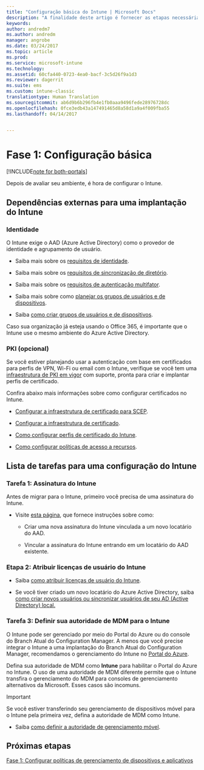 ```yaml
---
title: "Configuração básica do Intune | Microsoft Docs"
description: "A finalidade deste artigo é fornecer as etapas necessárias para configurar o Microsoft Intune."
keywords: 
author: andredm7
ms.author: andredm
manager: angrobe
ms.date: 03/24/2017
ms.topic: article
ms.prod: 
ms.service: microsoft-intune
ms.technology: 
ms.assetid: 60cfa440-0723-4ea0-bacf-3c5d26f9a1d3
ms.reviewer: dagerrit
ms.suite: ems
ms.custom: intune-classic
translationtype: Human Translation
ms.sourcegitcommit: ab6d9b6b296fb4e1fb0aaa9496fede28976728dc
ms.openlocfilehash: 0fce3edb43a147491465d8a58d1a9a4f009fba55
ms.lasthandoff: 04/14/2017


---
```


# <a name="phase-1-basic-setup"></a>Fase 1: Configuração básica

[!INCLUDE[note for both-portals](../includes/note-for-both-portals.md)]

Depois de avaliar seu ambiente, é hora de configurar o Intune.

## <a name="external-dependencies-for-an-intune-deployment"></a>Dependências externas para uma implantação do Intune

### <a name="identity"></a>Identidade

O Intune exige o AAD (Azure Active Directory) como o provedor de identidade e agrupamento de usuário.

-   Saiba mais sobre os [requisitos de identidade](https://docs.microsoft.com/active-directory/active-directory-hybrid-identity-design-considerations-overview#design-considerations-overview).

-   Saiba mais sobre os [requisitos de sincronização de diretório](https://docs.microsoft.com/active-directory/active-directory-hybrid-identity-design-considerations-directory-sync-requirements).

-   Saiba mais sobre os [requisitos de autenticação multifator](https://docs.microsoft.com/active-directory/active-directory-hybrid-identity-design-considerations-multifactor-auth-requirements).

-   Saiba mais sobre como [planejar os grupos de usuários e de dispositivos](https://docs.microsoft.com/intune/deploy-use/plan-your-user-and-device-groups).

-   Saiba [como criar grupos de usuários e de dispositivos](https://docs.microsoft.com/intune/deploy-use/use-groups-to-manage-users-and-devices-with-microsoft-intune).

Caso sua organização já esteja usando o Office 365, é importante que o Intune use o mesmo ambiente do Azure Active Directory.

### <a name="pki-optional"></a>PKI (opcional)

Se você estiver planejando usar a autenticação com base em certificados para perfis de VPN, Wi-Fi ou email com o Intune, verifique se você tem uma [infraestrutura de PKI em vigor](https://docs.microsoft.com/intune/deploy-use/secure-resource-access-with-certificate-profiles) com suporte, pronta para criar e implantar perfis de certificado.

Confira abaixo mais informações sobre como configurar certificados no Intune.

-   [Configurar a infraestrutura de certificado para SCEP](https://docs.microsoft.com/intune/deploy-use/configure-certificate-infrastructure-for-scep).

-   [Configurar a infraestrutura de certificado](https://docs.microsoft.com/intune/deploy-use/configure-certificate-infrastructure-for-pfx).

-   [Como configurar perfis de certificado do Intune](file:///C:/intune/deploy-use/https://docs.microsoft.com/intune/deploy-use/configure-intune-certificate-profiles).

-   [Como configurar políticas de acesso a recursos](https://docs.microsoft.com/intune/deploy-use/enable-access-to-company-resources-with-microsoft-intune).

## <a name="task-list-for-an-intune-setup"></a>Lista de tarefas para uma configuração do Intune

### <a name="task-1-intune-subscription"></a>Tarefa 1: Assinatura do Intune

Antes de migrar para o Intune, primeiro você precisa de uma assinatura do Intune.

-   Visite [esta página](https://portal.office.com/Signup/Signup.aspx?OfferId=40BE278A-DFD1-470a-9EF7-9F2596EA7FF9&dl=INTUNE_A&ali=1#0), que fornece instruções sobre como:

    -   Criar uma nova assinatura do Intune vinculada a um novo locatário do AAD.

    -   Vincular a assinatura do Intune entrando em um locatário do AAD existente.

### <a name="task-2-assign-intune-user-licenses"></a>Etapa 2: Atribuir licenças de usuário do Intune

-   Saiba [como atribuir licenças de usuário do Intune](https://docs.microsoft.com/intune/get-started/start-with-a-paid-subscription-to-microsoft-intune-step-4).

-   Se você tiver criado um novo locatário do Azure Active Directory, saiba [como criar novos usuários ou sincronizar usuários de seu AD (Active Directory) local.](https://docs.microsoft.com/azure/active-directory/connect/active-directory-aadconnect)

### <a name="task-3-set-your-mdm-authority-to-intune"></a>Tarefa 3: Definir sua autoridade de MDM para o Intune

O Intune pode ser gerenciado por meio do Portal do Azure ou do console do Branch Atual do Configuration Manager. A menos que você precise integrar o Intune a uma implantação do Branch Atual do Configuration Manager, recomendamos o gerenciamento do Intune no [Portal do Azure](https://portal.azure.com).

Defina sua autoridade de MDM como **Intune** para habilitar o Portal do Azure no Intune. O uso de uma autoridade de MDM diferente permite que o Intune transfira o gerenciamento do MDM para consoles de gerenciamento alternativos da Microsoft. Esses casos são incomuns.

> [!IMPORTANT]
> Se você estiver transferindo seu gerenciamento de dispositivos móvel para o Intune pela primeira vez, defina a autoridade de MDM como Intune.

-   Saiba [como definir a autoridade de gerenciamento móvel](https://docs.microsoft.com/intune/deploy-use/prerequisites-for-enrollment#step-2-set-mdm-authority).

## <a name="next-step"></a>Próximas etapas

[Fase 1: Configurar políticas de gerenciamento de dispositivos e aplicativos](https://docs.microsoft.com/intune/plan-design/migration-phase1-configure-device-and-app-management-policies)

